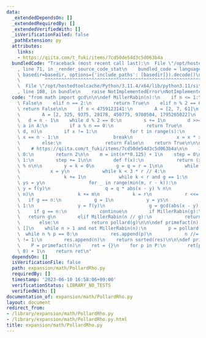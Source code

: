 ```yaml
---
data:
  _extendedDependsOn: []
  _extendedRequiredBy: []
  _extendedVerifiedWith: []
  _isVerificationFailed: false
  _pathExtension: py
  attributes:
    links:
    - https://qiita.com/t_fuki/items/7cd50de54d3c5d063b4a
  bundledCode: "Traceback (most recent call last):\n  File \"/opt/hostedtoolcache/Python/3.11.4/x64/lib/python3.11/site-packages/onlinejudge_verify/documentation/build.py\"\
    , line 71, in _render_source_code_stat\n    bundled_code = language.bundle(stat.path,\
    \ basedir=basedir, options={'include_paths': [basedir]}).decode()\n          \
    \         ^^^^^^^^^^^^^^^^^^^^^^^^^^^^^^^^^^^^^^^^^^^^^^^^^^^^^^^^^^^^^^^^^^^^^^^^^^^^^^^^^\n\
    \  File \"/opt/hostedtoolcache/Python/3.11.4/x64/lib/python3.11/site-packages/onlinejudge_verify/languages/python.py\"\
    , line 108, in bundle\n    raise NotImplementedError\nNotImplementedError\n"
  code: "from math import gcd\n\n\ndef MillerRabin(n):\n    if n <= 1:\n        return\
    \ False\n    elif n == 2:\n        return True\n    elif n % 2 == 0:\n       \
    \ return False\n\n    if n < 4759123141:\n        A = [2, 7, 61]\n    else:\n\
    \        A = [2, 325, 9375, 28178, 450775, 9780504, 1795265022]\n    s = 0\n \
    \   d = n - 1\n    while d % 2 == 0:\n        s += 1\n        d >>= 1\n\n    for\
    \ a in A:\n        if a % n == 0:\n            return True\n        x = pow(a,\
    \ d, n)\n        if x != 1:\n            for t in range(s):\n                if\
    \ x == n - 1:\n                    break\n                x = x * x % n\n    \
    \        else:\n                return False\n    return True\n\n\ndef pollard(n):\n\
    \    # https://qiita.com/t_fuki/items/7cd50de54d3c5d063b4a\n\n    if n % 2 ==\
    \ 0:\n        return 2\n\n    m = int(n**0.125) + 1\n    step = 0\n\n    while\
    \ 1:\n        step += 1\n\n        def f(x):\n            return (x * x + step)\
    \ % n\n\n        y = k = 0\n        g = q = r = 1\n\n        while g == 1:\n \
    \           x = y\n            while k < 3 * r // 4:\n                y = f(y)\n\
    \                k += 1\n            while k < r and g == 1:\n               \
    \ ys = y\n                for _ in range(min(m, r - k)):\n                   \
    \ y = f(y)\n                    q = q * abs(x - y) % n\n                g = gcd(q,\
    \ n)\n                k += m\n            k = r\n            r <<= 1\n\n     \
    \   if g == n:\n            g = 1\n            y = ys\n            while g ==\
    \ 1:\n                y = f(y)\n                g = gcd(abs(x - y), n)\n\n   \
    \     if g == n:\n            continue\n        if MillerRabin(g):\n         \
    \   return g\n        elif MillerRabin(n // g):\n            return n // g\n \
    \       else:\n            return pollard(g)\n\n\ndef primefact(n):\n    res =\
    \ []\n    while n > 1 and not MillerRabin(n):\n        p = pollard(n)\n      \
    \  while n % p == 0:\n            res.append(p)\n            n //= p\n    if n\
    \ != 1:\n        res.append(n)\n    return sorted(res)\n\n\ndef primedict(n):\n\
    \    P = primefact(n)\n    ret = {}\n    for p in P:\n        ret[p] = ret.get(p,\
    \ 0) + 1\n    return ret\n"
  dependsOn: []
  isVerificationFile: false
  path: expansion/math/PollardRho.py
  requiredBy: []
  timestamp: '2023-06-10 16:58:06+09:00'
  verificationStatus: LIBRARY_NO_TESTS
  verifiedWith: []
documentation_of: expansion/math/PollardRho.py
layout: document
redirect_from:
- /library/expansion/math/PollardRho.py
- /library/expansion/math/PollardRho.py.html
title: expansion/math/PollardRho.py
---
```

